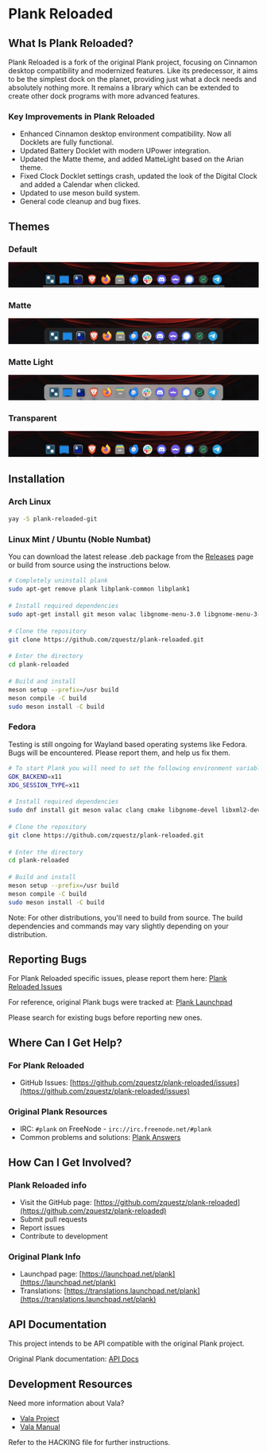 # Plank Reloaded

## What Is Plank Reloaded?

Plank Reloaded is a fork of the original Plank project, focusing on Cinnamon desktop compatibility
and modernized features. Like its predecessor, it aims to be the simplest dock on the planet,
providing just what a dock needs and absolutely nothing more. It remains a library which can be
extended to create other dock programs with more advanced features.

### Key Improvements in Plank Reloaded

* Enhanced Cinnamon desktop environment compatibility. Now all Docklets are fully functional.
* Updated Battery Docklet with modern UPower integration.
* Updated the Matte theme, and added MatteLight based on the Arian theme.
* Fixed Clock Docklet settings crash, updated the look of the Digital Clock and added a Calendar when clicked.
* Updated to use meson build system.
* General code cleanup and bug fixes.

## Themes

### Default

![Default Theme](screenshots/default.webp)

### Matte

![Matte Theme](screenshots/matte.webp)

### Matte Light

![Matte Light Theme](screenshots/matte-light.webp)

### Transparent

![Transparent Theme](screenshots/transparent.webp)

## Installation

### Arch Linux

```bash
yay -S plank-reloaded-git
```

### Linux Mint / Ubuntu (Noble Numbat)

You can download the latest release .deb package from the [Releases](https://github.com/zquestz/plank-reloaded/releases) page or build from source using the instructions below.

```bash
# Completely uninstall plank
sudo apt-get remove plank libplank-common libplank1

# Install required dependencies
sudo apt-get install git meson valac libgnome-menu-3.0 libgnome-menu-3-dev libxml2-utils gtk+-3.0 gee-0.8 libbamf3-dev libwnck-3.0 libwnck-3-dev bamfdaemon

# Clone the repository
git clone https://github.com/zquestz/plank-reloaded.git

# Enter the directory
cd plank-reloaded

# Build and install
meson setup --prefix=/usr build
meson compile -C build
sudo meson install -C build
```

### Fedora

Testing is still ongoing for Wayland based operating systems like Fedora. Bugs will be encountered. Please report them, and help us fix them.

```bash
# To start Plank you will need to set the following environment variables:
GDK_BACKEND=x11
XDG_SESSION_TYPE=x11

# Install required dependencies
sudo dnf install git meson valac clang cmake libgnome-devel libxml2-devel gnome-menus-devel libgee libgee-devel libdbusmenu-gtk3-devel libdbusmenu-gtk3 libwnck3 libwnck3-devel bamf bamf-devel bamf-daemon

# Clone the repository
git clone https://github.com/zquestz/plank-reloaded.git

# Enter the directory
cd plank-reloaded

# Build and install
meson setup --prefix=/usr build
meson compile -C build
sudo meson install -C build
```

Note: For other distributions, you'll need to build from source. The build dependencies and commands may vary slightly depending on your distribution.

## Reporting Bugs

For Plank Reloaded specific issues, please report them here:
[Plank Reloaded Issues](https://github.com/zquestz/plank-reloaded/issues)

For reference, original Plank bugs were tracked at: [Plank Launchpad](https://bugs.launchpad.net/plank)

Please search for existing bugs before reporting new ones.

## Where Can I Get Help?

### For Plank Reloaded

* GitHub Issues: [https://github.com/zquestz/plank-reloaded/issues](https://github.com/zquestz/plank-reloaded/issues)

### Original Plank Resources

* IRC: `#plank` on FreeNode - `irc://irc.freenode.net/#plank`
* Common problems and solutions: [Plank Answers](https://answers.launchpad.net/plank)

## How Can I Get Involved?

### Plank Reloaded info

* Visit the GitHub page: [https://github.com/zquestz/plank-reloaded](https://github.com/zquestz/plank-reloaded)
* Submit pull requests
* Report issues
* Contribute to development

### Original Plank Info

* Launchpad page: [https://launchpad.net/plank](https://launchpad.net/plank)
* Translations: [https://translations.launchpad.net/plank](https://translations.launchpad.net/plank)

## API Documentation

This project intends to be API compatible with the original Plank project.

Original Plank documentation: [API Docs](http://people.ubuntu.com/~ricotz/docs/vala-doc/plank/index.htm)

## Development Resources

Need more information about Vala?

* [Vala Project](https://wiki.gnome.org/Projects/Vala)
* [Vala Manual](https://wiki.gnome.org/Projects/Vala/Manual)

Refer to the HACKING file for further instructions.
